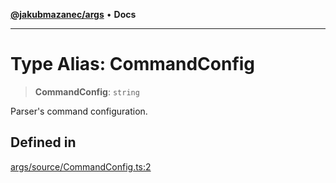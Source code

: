 [**@jakubmazanec/args**](../README.md) • **Docs**

---

# Type Alias: CommandConfig

> **CommandConfig**: `string`

Parser's command configuration.

## Defined in

[args/source/CommandConfig.ts:2](https://github.com/jakubmazanec/tools/blob/a5f92f7f2969c6804808173bd093f7dbafca1b9f/packages/args/source/CommandConfig.ts#L2)
